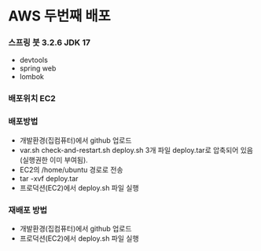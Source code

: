 # AWS 두번째 배포

### 스프링 붓 3.2.6 JDK 17
- devtools
- spring web
- lombok
### 배포위치 EC2

### 배포방법
- 개발환경(집컴퓨터)에서 github 업로드
- var.sh check-and-restart.sh deploy.sh 3개 파일 deploy.tar로 압축되어 있음(실행권한 이미 부여됨).
- EC2의 /home/ubuntu 경로로 전송
- tar -xvf deploy.tar
- 프로덕션(EC2)에서 deploy.sh 파일 실행

### 재배포 방법
- 개발환경(집컴퓨터)에서 github 업로드
- 프로덕션(EC2)에서 deploy.sh 파일 실행




